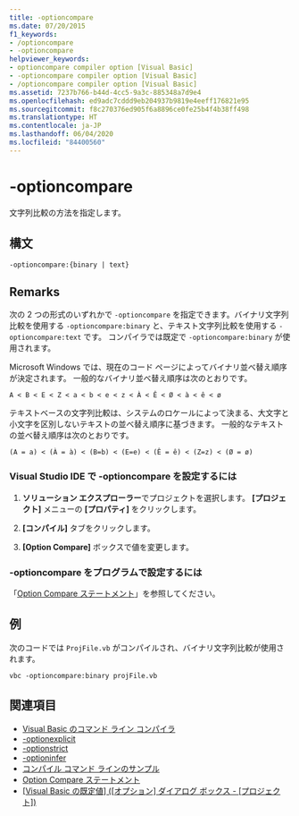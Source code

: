 ```yaml
---
title: -optioncompare
ms.date: 07/20/2015
f1_keywords:
- /optioncompare
- -optioncompare
helpviewer_keywords:
- optioncompare compiler option [Visual Basic]
- -optioncompare compiler option [Visual Basic]
- /optioncompare compiler option [Visual Basic]
ms.assetid: 7237b766-b44d-4cc5-9a3c-885348a7d9e4
ms.openlocfilehash: ed9adc7cddd9eb204937b9819e4eeff176821e95
ms.sourcegitcommit: f8c270376ed905f6a8896ce0fe25b4f4b38ff498
ms.translationtype: HT
ms.contentlocale: ja-JP
ms.lasthandoff: 06/04/2020
ms.locfileid: "84400560"
---
```

# <a name="-optioncompare"></a>-optioncompare

文字列比較の方法を指定します。

## <a name="syntax"></a>構文

```console
-optioncompare:{binary | text}
```

## <a name="remarks"></a>Remarks

次の 2 つの形式のいずれかで `-optioncompare` を指定できます。バイナリ文字列比較を使用する `-optioncompare:binary` と、テキスト文字列比較を使用する `-optioncompare:text` です。 コンパイラでは既定で `-optioncompare:binary` が使用されます。

Microsoft Windows では、現在のコード ページによってバイナリ並べ替え順序が決定されます。 一般的なバイナリ並べ替え順序は次のとおりです。

`A < B < E < Z < a < b < e < z < À < Ê < Ø < à < ê < ø`

テキストベースの文字列比較は、システムのロケールによって決まる、大文字と小文字を区別しないテキストの並べ替え順序に基づきます。 一般的なテキストの並べ替え順序は次のとおりです。

`(A = a) < (À = à) < (B=b) < (E=e) < (Ê = ê) < (Z=z) < (Ø = ø)`

### <a name="to-set--optioncompare-in-the-visual-studio-ide"></a>Visual Studio IDE で -optioncompare を設定するには

1. **ソリューション エクスプローラー**でプロジェクトを選択します。 **[プロジェクト]** メニューの **[プロパティ]** をクリックします。

2. **[コンパイル]** タブをクリックします。

3. **[Option Compare]** ボックスで値を変更します。

### <a name="to-set--optioncompare-programmatically"></a>-optioncompare をプログラムで設定するには

「[Option Compare ステートメント](../../language-reference/statements/option-compare-statement.md)」を参照してください。

## <a name="example"></a>例

次のコードでは `ProjFile.vb` がコンパイルされ、バイナリ文字列比較が使用されます。

```console
vbc -optioncompare:binary projFile.vb
```

## <a name="see-also"></a>関連項目

- [Visual Basic のコマンド ライン コンパイラ](index.md)
- [-optionexplicit](optionexplicit.md)
- [-optionstrict](optionstrict.md)
- [-optioninfer](optioninfer.md)
- [コンパイル コマンド ラインのサンプル](sample-compilation-command-lines.md)
- [Option Compare ステートメント](../../language-reference/statements/option-compare-statement.md)
- [[Visual Basic の既定値] ([オプション] ダイアログ ボックス - [プロジェクト])](/visualstudio/ide/reference/visual-basic-defaults-projects-options-dialog-box)

